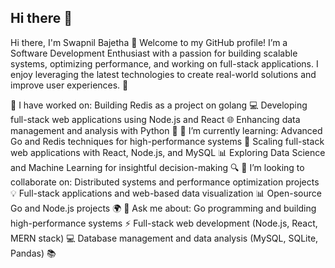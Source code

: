 ## Hi there 👋

<!--
**Catastrophe007/Catastrophe007** is a ✨ _special_ ✨ repository because its `README.md` (this file) appears on your GitHub profile.

Here are some ideas to get you started:

- 🔭 I’m currently working on ...
- 🌱 I’m currently learning ...
- 👯 I’m looking to collaborate on ...
- 🤔 I’m looking for help with ...
- 💬 Ask me about ...
- 📫 How to reach me: ...
- 😄 Pronouns: ...
- ⚡ Fun fact: ...
-->

Hi there, I'm Swapnil Bajetha 👋
Welcome to my GitHub profile! I’m a Software Development Enthusiast with a passion for building scalable systems, optimizing performance, and working on full-stack applications. I enjoy leveraging the latest technologies to create real-world solutions and improve user experiences. 🚀

🔭 I have worked on:
Building Redis as a project on golang 💻
Developing full-stack web applications using Node.js and React 🌐
Enhancing data management and analysis with Python 🐍
🌱 I’m currently learning:
Advanced Go and Redis techniques for high-performance systems 🔧
Scaling full-stack web applications with React, Node.js, and MySQL 📊
Exploring Data Science and Machine Learning for insightful decision-making 🔍
👯 I’m looking to collaborate on:
Distributed systems and performance optimization projects 💡
Full-stack applications and web-based data visualization 📊
Open-source Go and Node.js projects 🌍
💬 Ask me about:
Go programming and building high-performance systems ⚡
Full-stack web development (Node.js, React, MERN stack) 💻
Database management and data analysis (MySQL, SQLite, Pandas) 📚
